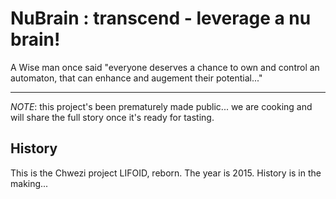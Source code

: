 NuBrain : transcend - leverage a nu brain!
==========================================

A Wise man once said "everyone deserves a chance to own and control an automaton, that can enhance and augement their potential..."

------

*NOTE*: this project's been prematurely made public... we are cooking and will share the full story once it's ready for tasting. 


History
-------

This is the Chwezi project LIFOID, reborn. The year is 2015. History is in the making...
